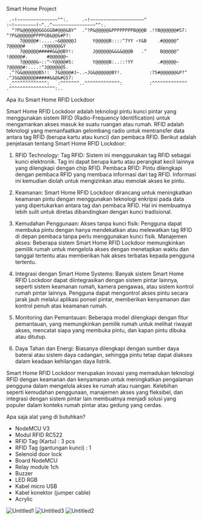 Smart Home Project






                                                                                                    
                                                                                                    
     .~!~~~~~~~~~~~~~~~^^:.     .~!~~~~~~~~~~~~~~~~~~~~^ :~!~~~~~~~~!~^..^~~~~~~~~~~~~~~~~^^:.      
      ^?P&@@@@@@GGGGGB#@@@&BY^  .^?P&@@@@@&PPPPPPPPB@@@B .!YB@@@@@@#57:  ^?P&@@@@@@PPPPGB&@@&#P?:   
         7@@@@@#:.....~&@@@@@J      Y@@@@@B::::^7YY ~Y&B    .#@@@@@^        7@@@@@#      :Y@@@@@&Y  
         7@@@@@@#####&&@@BY!:       J@@@@@@&&&&@@@B   .^     B@@@@@^        !@@@@@#.       #@@@@@@~ 
         ?@@@@@&~::^~Y@@@@#5:       Y@@@@@B:..::!YY         .#@@@@@~        ?@@@@@#:....:^J@@@@@@5. 
     .^?G&@@@@@@B5!:  7&@@@@#J~..~JG&@@@@@@BY!.          :75#@@@@@@&P?^ .^JG&@@@@@@#####&&@&#G57:   
     .^^^^^^^^^^^^^:   :^^^^^^^..^^^^^^^^^^^^^:          :^^^^^^^^^^^^^ .^^^^^^^^^^^^^^^^^:..       
                                                                                                    
                                                                                                    




 Apa itu Smart Home RFID Lockdoor

Smart Home RFID Lockdoor adalah teknologi pintu kunci pintar yang menggunakan sistem RFID (Radio-Frequency Identification) untuk mengamankan akses masuk ke suatu ruangan atau rumah.
RFID adalah teknologi yang memanfaatkan gelombang radio untuk mentransfer data antara tag RFID (berupa kartu atau kunci) dan pembaca RFID. Berikut adalah penjelasan tentang Smart Home RFID Lockdoor:

1. RFID Technology: Tag RFID: Sistem ini menggunakan tag RFID sebagai kunci elektronik. Tag ini dapat berupa kartu atau perangkat kecil lainnya yang dilengkapi dengan chip RFID. Pembaca RFID: Pintu dilengkapi dengan pembaca RFID yang membaca informasi dari tag RFID. Informasi ini kemudian diolah untuk mengizinkan atau menolak akses ke pintu.

2. Keamanan: Smart Home RFID Lockdoor dirancang untuk meningkatkan keamanan pintu dengan menggunakan teknologi enkripsi pada data yang dipertukarkan antara tag dan pembaca RFID. Hal ini membuatnya lebih sulit untuk diretas dibandingkan dengan kunci tradisional.

3. Kemudahan Penggunaan: Akses tanpa kunci fisik: Pengguna dapat membuka pintu dengan hanya mendekatkan atau melewatkan tag RFID di depan pembaca tanpa perlu menggunakan kunci fisik. Manajemen akses: Beberapa sistem Smart Home RFID Lockdoor memungkinkan pemilik rumah untuk mengelola akses dengan menetapkan waktu dan tanggal tertentu atau memberikan hak akses terbatas kepada pengguna tertentu.

4. Integrasi dengan Smart Home Systems: Banyak sistem Smart Home RFID Lockdoor dapat diintegrasikan dengan sistem pintar lainnya, seperti sistem keamanan rumah, kamera pengawas, atau sistem kontrol rumah pintar lainnya. Pengguna dapat mengontrol akses pintu secara jarak jauh melalui aplikasi ponsel pintar, memberikan kenyamanan dan kontrol penuh atas keamanan rumah.

5. Monitoring dan Pemantauan: Beberapa model dilengkapi dengan fitur pemantauan, yang memungkinkan pemilik rumah untuk melihat riwayat akses, mencatat siapa yang membuka pintu, dan kapan pintu dibuka atau ditutup.

6. Daya Tahan dan Energi: Biasanya dilengkapi dengan sumber daya baterai atau sistem daya cadangan, sehingga pintu tetap dapat diakses dalam keadaan kehilangan daya listrik.

Smart Home RFID Lockdoor merupakan inovasi yang memadukan teknologi RFID dengan keamanan dan kenyamanan untuk meningkatkan pengalaman pengguna dalam mengelola akses ke rumah atau ruangan. Kelebihan seperti kemudahan penggunaan, manajemen akses yang fleksibel, dan integrasi dengan sistem pintar lain membuatnya menjadi solusi yang populer dalam konteks rumah pintar atau gedung yang cerdas.


Apa saja alat yang di butuhkan?

- NodeMCU V3
- Modul RFID RC522
- RFID Tag (Kartu) : 3 pcs
- RFID Tag (gantungan kunci) : 1
- Selenoid door lock
- Board NodeMCU
- Relay module 1ch
- Buzzer
- LED RGB
- Kabel micro USB
- Kabel konektor (jumper cable)
- Acrylic



![Untitled1](https://github.com/afzan354/smarthomerfid/assets/31302382/7f170440-a31e-4eb3-a5d4-284af9c79d90)
![Untitled3](https://github.com/afzan354/smarthomerfid/assets/31302382/cb9d488d-70b9-4676-a3d8-86e870ae0f3f)
![Untitled2](https://github.com/afzan354/smarthomerfid/assets/31302382/f602dd3f-54b5-4ee4-b062-a15b0365443d)


